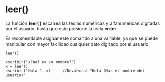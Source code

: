 # leer()

La función **leer( )** escanea las teclas numéricas y alfanuméricas digitadas por el usuario, hasta que este presione la tecla **enter**.

Es recomendable asignar este comando a una variable, ya que se puede manipular con mayor facilidad cualquier dato digitado por el usuario.

```latino
leer()

```

```latino
escribir("¿Cual es su nombre?")
x = leer()
escribir("Hola "..x)     //Devolverá "Hola (Mas el nombre del usuario)"
```
